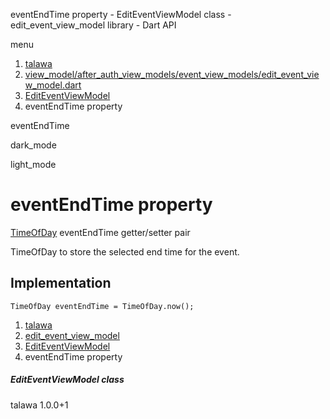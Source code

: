 




eventEndTime property - EditEventViewModel class - edit\_event\_view\_model library - Dart API







menu

1. [talawa](../../index.html)
2. [view\_model/after\_auth\_view\_models/event\_view\_models/edit\_event\_view\_model.dart](../../view_model_after_auth_view_models_event_view_models_edit_event_view_model/view_model_after_auth_view_models_event_view_models_edit_event_view_model-library.html)
3. [EditEventViewModel](../../view_model_after_auth_view_models_event_view_models_edit_event_view_model/EditEventViewModel-class.html)
4. eventEndTime property

eventEndTime


dark\_mode

light\_mode




# eventEndTime property


[TimeOfDay](https://api.flutter.dev/flutter/material/TimeOfDay-class.html)
eventEndTime
getter/setter pair

TimeOfDay to store the selected end time for the event.


## Implementation

```
TimeOfDay eventEndTime = TimeOfDay.now();
```

 


1. [talawa](../../index.html)
2. [edit\_event\_view\_model](../../view_model_after_auth_view_models_event_view_models_edit_event_view_model/view_model_after_auth_view_models_event_view_models_edit_event_view_model-library.html)
3. [EditEventViewModel](../../view_model_after_auth_view_models_event_view_models_edit_event_view_model/EditEventViewModel-class.html)
4. eventEndTime property

##### EditEventViewModel class





talawa
1.0.0+1






